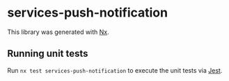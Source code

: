 # services-push-notification

This library was generated with [Nx](https://nx.dev).

## Running unit tests

Run `nx test services-push-notification` to execute the unit tests via [Jest](https://jestjs.io).
